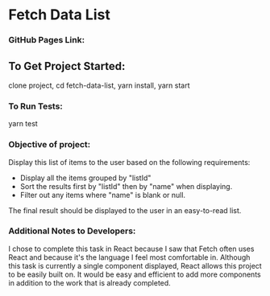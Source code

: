 # Fetch Data List

### GitHub Pages Link:

## To Get Project Started:

clone project, cd fetch-data-list, yarn install, yarn start

### To Run Tests:

yarn test

### Objective of project:

Display this list of items to the user based on the following requirements:

- Display all the items grouped by "listId"
- Sort the results first by "listId" then by "name" when displaying.
- Filter out any items where "name" is blank or null.

The final result should be displayed to the user in an easy-to-read list.

### Additional Notes to Developers:

I chose to complete this task in React because I saw that Fetch often uses React and because it's the language I feel most comfortable in. Although this task is currently a single component displayed, React allows this project to be easily built on. It would be easy and efficient to add more components in addition to the work that is already completed.

